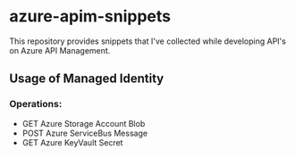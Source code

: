 # azure-apim-snippets
This repository provides snippets that I've collected while developing API's on Azure API Management.

## Usage of Managed Identity 

### Operations:
- GET Azure Storage Account Blob 
- POST Azure ServiceBus Message
- GET Azure KeyVault Secret
